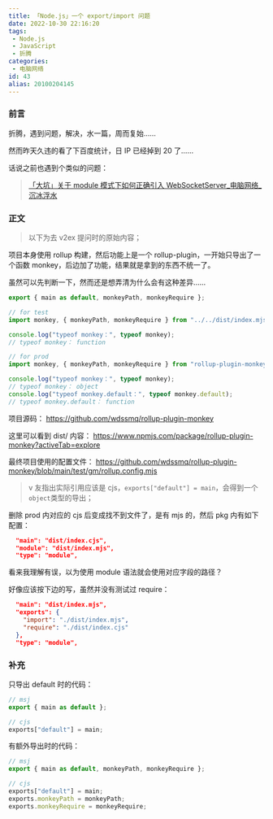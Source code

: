 ```yaml
---
title: 「Node.js」一个 export/import 问题
date: 2022-10-30 22:16:20
tags:
 - Node.js
 - JavaScript
 - 折腾
categories:
 - 电脑网络
id: 43
alias: 20100204145
---
```


### 前言

折腾，遇到问题，解决，水一篇，周而复始……

然而昨天久违的看了下百度统计，日 IP 已经掉到 20 了……

<!--more-->

话说之前也遇到个类似的问题：

> [「大坑」关于 module 模式下如何正确引入 WebSocketServer\_电脑网络\_沉冰浮水](https://www.wdssmq.com/post/20220301064.html "「大坑」关于 module 模式下如何正确引入 WebSocketServer\_电脑网络\_沉冰浮水")

### 正文

> 以下为去 v2ex 提问时的原始内容；

项目本身使用 rollup 构建，然后功能上是一个 rollup-plugin，一开始只导出了一个函数 monkey，后边加了功能，结果就是拿到的东西不统一了。

虽然可以先判断一下，然而还是想弄清为什么会有这种差异……

```js
export { main as default, monkeyPath, monkeyRequire };
```

```js
// for test
import monkey, { monkeyPath, monkeyRequire } from "../../dist/index.mjs";

console.log("typeof monkey：", typeof monkey);
// typeof monkey： function
```

```js
// for prod
import monkey, { monkeyPath, monkeyRequire } from "rollup-plugin-monkey";

console.log("typeof monkey：", typeof monkey);
// typeof monkey： object
console.log("typeof monkey.default：", typeof monkey.default);
// typeof monkey.default： function
```

项目源码：
https://github.com/wdssmq/rollup-plugin-monkey

这里可以看到 dist/ 内容：
https://www.npmjs.com/package/rollup-plugin-monkey?activeTab=explore

最终项目使用的配置文件：
https://github.com/wdssmq/rollup-plugin-monkey/blob/main/test/gm/rollup.config.mjs

> v 友指出实际引用应该是 cjs，`exports["default"] = main`，会得到一个`object`类型的导出；

删除 prod 内对应的 cjs 后变成找不到文件了，是有 mjs 的，然后 pkg 内有如下配置：

```json
  "main": "dist/index.cjs",
  "module": "dist/index.mjs",
  "type": "module",
```

看来我理解有误，以为使用 module 语法就会使用对应字段的路径？

好像应该按下边的写，虽然并没有测试过 require：

```json
  "main": "dist/index.mjs",
  "exports": {
    "import": "./dist/index.mjs",
    "require": "./dist/index.cjs"
  },
  "type": "module",
```

### 补充

只导出 default 时的代码：

```js
// msj
export { main as default };

// cjs
exports["default"] = main;
```

有额外导出时的代码：

```js
// msj
export { main as default, monkeyPath, monkeyRequire };

// cjs
exports["default"] = main;
exports.monkeyPath = monkeyPath;
exports.monkeyRequire = monkeyRequire;
```

